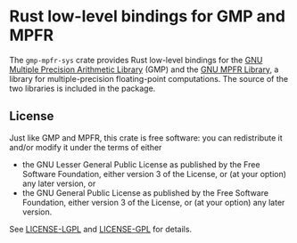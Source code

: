 # Rust low-level bindings for GMP and MPFR

The `gmp-mpfr-sys` crate provides Rust low-level bindings for the
[GNU Multiple Precision Arithmetic Library](https://gmplib.org/) (GMP)
and the [GNU MPFR Library](http://www.mpfr.org/), a library for
multiple-precision floating-point computations. The source of the two
libraries is included in the package.

## License

Just like GMP and MPFR, this crate is free software: you can
redistribute it and/or modify it under the terms of either

* the GNU Lesser General Public License as published by the Free
  Software Foundation, either version 3 of the License, or (at your
  option) any later version, or
* the GNU General Public License as published by the Free Software
  Foundation, either version 3 of the License, or (at your option) any
  later version.
  
See [LICENSE-LGPL](LICENSE-LGPL.md) and [LICENSE-GPL](LICENSE-GPL.md)
for details.
